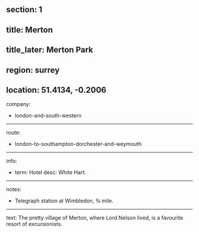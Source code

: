 section: 1
----
title: Merton
----
title_later: Merton Park
----
region: surrey
----
location: 51.4134, -0.2006
----
company:
- london-and-south-western
----
route:
- london-to-southampton-dorchester-and-weymouth
----
info:
- term: Hotel
  desc: White Hart.
----
notes:
- Telegraph station at Wimbledon, ¾ mile.
----
text: The pretty village of Merton, where Lord Nelson lived, is a favourite resort of excursionists.
